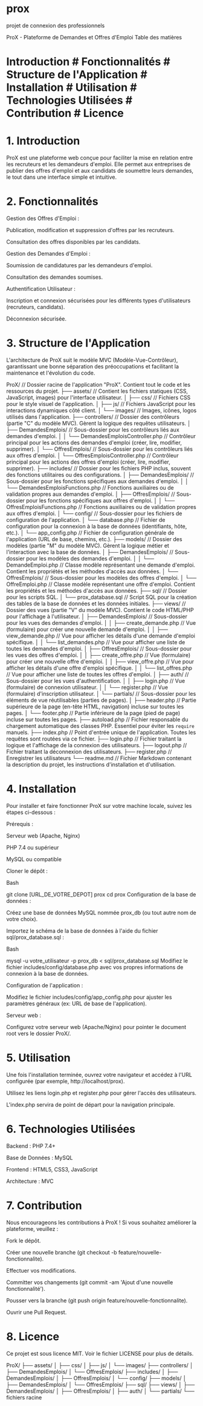 # prox
projet de connexion des professionnels

ProX - Plateforme de Demandes et Offres d'Emploi
Table des matières
# Introduction # Fonctionnalités # Structure de l'Application # Installation # Utilisation  # Technologies Utilisées # Contribution # Licence

# 1. Introduction
ProX est une plateforme web conçue pour faciliter la mise en relation entre les recruteurs et les demandeurs d'emploi. Elle permet aux entreprises de publier des offres d'emploi et aux candidats de soumettre leurs demandes, le tout dans une interface simple et intuitive.

# 2. Fonctionnalités
Gestion des Offres d'Emploi :

Publication, modification et suppression d'offres par les recruteurs.

Consultation des offres disponibles par les candidats.

Gestion des Demandes d'Emploi :

Soumission de candidatures par les demandeurs d'emploi.

Consultation des demandes soumises.

Authentification Utilisateur :

Inscription et connexion sécurisées pour les différents types d'utilisateurs (recruteurs, candidats).

Déconnexion sécurisée.

# 3. Structure de l'Application
L'architecture de ProX suit le modèle MVC (Modèle-Vue-Contrôleur), garantissant une bonne séparation des préoccupations et facilitant la maintenance et l'évolution du code.

ProX/                                  // Dossier racine de l'application "ProX". Contient tout le code et les ressources du projet.
├── assets/                            // Contient les fichiers statiques (CSS, JavaScript, images) pour l'interface utilisateur.
│   ├── css/                           // Fichiers CSS pour le style visuel de l'application.
│   ├── js/                            // Fichiers JavaScript pour les interactions dynamiques côté client.
│   └── images/                        // Images, icônes, logos utilisés dans l'application.
├── controllers/                       // Dossier des contrôleurs (partie "C" du modèle MVC). Gèrent la logique des requêtes utilisateurs.
│   ├── DemandesEmplois/               // Sous-dossier pour les contrôleurs liés aux demandes d'emploi.
│   │   └── DemandesEmploisController.php // Contrôleur principal pour les actions des demandes d'emploi (créer, lire, modifier, supprimer).
│   └── OffresEmplois/                 // Sous-dossier pour les contrôleurs liés aux offres d'emploi.
│       └── OffresEmploisController.php // Contrôleur principal pour les actions des offres d'emploi (créer, lire, modifier, supprimer).
├── includes/                          // Dossier pour les fichiers PHP inclus, souvent des fonctions utilitaires ou des configurations.
│   ├── DemandesEmplois/               // Sous-dossier pour les fonctions spécifiques aux demandes d'emploi.
│   │   └── DemandesEmploisFunctions.php // Fonctions auxiliaires ou de validation propres aux demandes d'emploi.
│   ├── OffresEmplois/                 // Sous-dossier pour les fonctions spécifiques aux offres d'emploi.
│   │   └── OffresEmploisFunctions.php // Fonctions auxiliaires ou de validation propres aux offres d'emploi.
│   └── config/                        // Sous-dossier pour les fichiers de configuration de l'application.
│       └── database.php               // Fichier de configuration pour la connexion à la base de données (identifiants, hôte, etc.).
│       └── app_config.php             // Fichier de configuration générale de l'application (URL de base, chemins, etc.).
├── models/                            // Dossier des modèles (partie "M" du modèle MVC). Gèrent la logique métier et l'interaction avec la base de données.
│   ├── DemandesEmplois/               // Sous-dossier pour les modèles des demandes d'emploi.
│   │   └── DemandeEmploi.php          // Classe modèle représentant une demande d'emploi. Contient les propriétés et les méthodes d'accès aux données.
│   └── OffresEmplois/                 // Sous-dossier pour les modèles des offres d'emploi.
│       └── OffreEmploi.php            // Classe modèle représentant une offre d'emploi. Contient les propriétés et les méthodes d'accès aux données.
├── sql/                               // Dossier pour les scripts SQL.
│   └── prox_database.sql              // Script SQL pour la création des tables de la base de données et les données initiales.
├── views/                             // Dossier des vues (partie "V" du modèle MVC). Contient le code HTML/PHP pour l'affichage à l'utilisateur.
│   ├── DemandesEmplois/               // Sous-dossier pour les vues des demandes d'emploi.
│   │   ├── create_demande.php         // Vue (formulaire) pour créer une nouvelle demande d'emploi.
│   │   ├── view_demande.php           // Vue pour afficher les détails d'une demande d'emploi spécifique.
│   │   └── list_demandes.php          // Vue pour afficher une liste de toutes les demandes d'emploi.
│   ├── OffresEmplois/                 // Sous-dossier pour les vues des offres d'emploi.
│   │   ├── create_offre.php           // Vue (formulaire) pour créer une nouvelle offre d'emploi.
│   │   ├── view_offre.php             // Vue pour afficher les détails d'une offre d'emploi spécifique.
│   │   └── list_offres.php            // Vue pour afficher une liste de toutes les offres d'emploi.
│   ├── auth/                          // Sous-dossier pour les vues d'authentification.
│   │   ├── login.php                  // Vue (formulaire) de connexion utilisateur.
│   │   └── register.php               // Vue (formulaire) d'inscription utilisateur.
│   └── partials/                      // Sous-dossier pour les éléments de vue réutilisables (parties de pages).
│       ├── header.php                 // Partie supérieure de la page (en-tête HTML, navigation) incluse sur toutes les pages.
│       └── footer.php                 // Partie inférieure de la page (pied de page) incluse sur toutes les pages.
├── autoload.php                       // Fichier responsable du chargement automatique des classes PHP. Essentiel pour éviter les `require` manuels.
├── index.php                          // Point d'entrée unique de l'application. Toutes les requêtes sont routées via ce fichier.
├── login.php                          // Fichier traitant la logique et l'affichage de la connexion des utilisateurs.
├── logout.php                         // Fichier traitant la déconnexion des utilisateurs.
├── register.php                       // Enregistrer les utilisateurs
└── readme.md                          // Fichier Markdown contenant la description du projet, les instructions d'installation et d'utilisation.
# 4. Installation
Pour installer et faire fonctionner ProX sur votre machine locale, suivez les étapes ci-dessous :

Prérequis :

Serveur web (Apache, Nginx)

PHP 7.4 ou supérieur

MySQL ou compatible

Cloner le dépôt :

Bash

git clone [URL_DE_VOTRE_DEPOT] prox
cd prox
Configuration de la base de données :

Créez une base de données MySQL nommée prox_db (ou tout autre nom de votre choix).

Importez le schéma de la base de données à l'aide du fichier sql/prox_database.sql :

Bash

mysql -u votre_utilisateur -p prox_db < sql/prox_database.sql
Modifiez le fichier includes/config/database.php avec vos propres informations de connexion à la base de données.

Configuration de l'application :

Modifiez le fichier includes/config/app_config.php pour ajuster les paramètres généraux (ex: URL de base de l'application).

Serveur web :

Configurez votre serveur web (Apache/Nginx) pour pointer le document root vers le dossier ProX/.

# 5. Utilisation
Une fois l'installation terminée, ouvrez votre navigateur et accédez à l'URL configurée (par exemple, http://localhost/prox).

Utilisez les liens login.php et register.php pour gérer l'accès des utilisateurs.

L'index.php servira de point de départ pour la navigation principale.

# 6. Technologies Utilisées
Backend : PHP 7.4+

Base de Données : MySQL

Frontend : HTML5, CSS3, JavaScript

Architecture : MVC

# 7. Contribution
Nous encourageons les contributions à ProX ! Si vous souhaitez améliorer la plateforme, veuillez :

Fork le dépôt.

Créer une nouvelle branche (git checkout -b feature/nouvelle-fonctionnalite).

Effectuer vos modifications.

Committer vos changements (git commit -am 'Ajout d'une nouvelle fonctionnalité').

Pousser vers la branche (git push origin feature/nouvelle-fonctionnalite).

Ouvrir une Pull Request.

# 8. Licence
Ce projet est sous licence MIT. Voir le fichier LICENSE pour plus de détails.

ProX/
├── assets/
│   ├── css/
│   ├── js/
│   └── images/
├── controllers/
│   ├── DemandesEmplois/
│   └── OffresEmplois/
├── includes/
│   ├── DemandesEmplois/
│   ├── OffresEmplois/
│   └── config/
├── models/
│   ├── DemandesEmplois/
│   └── OffresEmplois/
├── sql/
├── views/
│   ├── DemandesEmplois/
│   ├── OffresEmplois/
│   ├── auth/
│   └── partials/
└── fichiers racine

